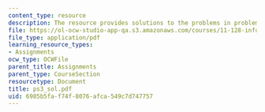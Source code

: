 ```yaml
---
content_type: resource
description: The resource provides solutions to the problems in problem set 3.
file: https://ol-ocw-studio-app-qa.s3.amazonaws.com/courses/11-128-information-technology-and-the-labor-market-spring-2005/6985b5faf74f8076afca549c7d747757_ps3_sol.pdf
file_type: application/pdf
learning_resource_types:
- Assignments
ocw_type: OCWFile
parent_title: Assignments
parent_type: CourseSection
resourcetype: Document
title: ps3_sol.pdf
uid: 6985b5fa-f74f-8076-afca-549c7d747757
---
```

